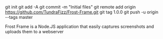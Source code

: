 git init
git add -A
git commit -m "Initial files"
git remote add origin https://github.com/TundraFizz/Frost-Frame.git
git tag 1.0.0
git push -u origin --tags master

Frost Frame is a Node.JS application that easily captures screenshots and uploads them to a webserver
